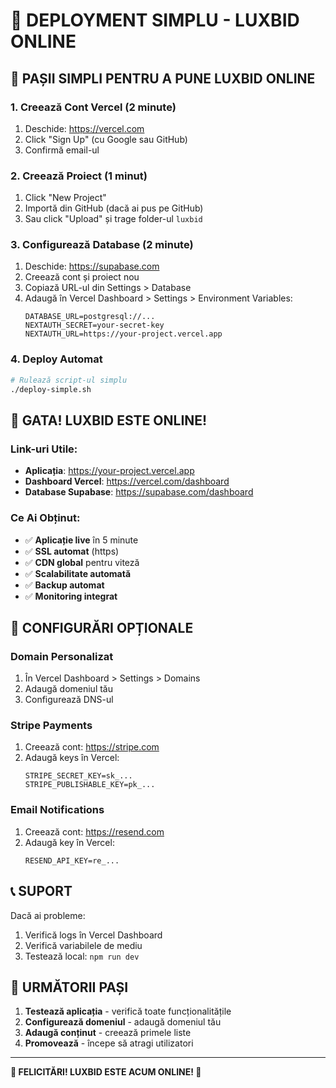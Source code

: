 # 🚀 DEPLOYMENT SIMPLU - LUXBID ONLINE

## 🎯 **PAȘII SIMPLI PENTRU A PUNE LUXBID ONLINE**

### **1. Creează Cont Vercel (2 minute)**
1. Deschide: https://vercel.com
2. Click "Sign Up" (cu Google sau GitHub)
3. Confirmă email-ul

### **2. Creează Proiect (1 minut)**
1. Click "New Project"
2. Importă din GitHub (dacă ai pus pe GitHub)
3. Sau click "Upload" și trage folder-ul `luxbid`

### **3. Configurează Database (2 minute)**
1. Deschide: https://supabase.com
2. Creează cont și proiect nou
3. Copiază URL-ul din Settings > Database
4. Adaugă în Vercel Dashboard > Settings > Environment Variables:
   ```
   DATABASE_URL=postgresql://...
   NEXTAUTH_SECRET=your-secret-key
   NEXTAUTH_URL=https://your-project.vercel.app
   ```

### **4. Deploy Automat**
```bash
# Rulează script-ul simplu
./deploy-simple.sh
```

## 🎉 **GATA! LUXBID ESTE ONLINE!**

### **Link-uri Utile:**
- **Aplicația**: https://your-project.vercel.app
- **Dashboard Vercel**: https://vercel.com/dashboard
- **Database Supabase**: https://supabase.com/dashboard

### **Ce Ai Obținut:**
- ✅ **Aplicație live** în 5 minute
- ✅ **SSL automat** (https)
- ✅ **CDN global** pentru viteză
- ✅ **Scalabilitate automată**
- ✅ **Backup automat**
- ✅ **Monitoring integrat**

## 🔧 **CONFIGURĂRI OPȚIONALE**

### **Domain Personalizat**
1. În Vercel Dashboard > Settings > Domains
2. Adaugă domeniul tău
3. Configurează DNS-ul

### **Stripe Payments**
1. Creează cont: https://stripe.com
2. Adaugă keys în Vercel:
   ```
   STRIPE_SECRET_KEY=sk_...
   STRIPE_PUBLISHABLE_KEY=pk_...
   ```

### **Email Notifications**
1. Creează cont: https://resend.com
2. Adaugă key în Vercel:
   ```
   RESEND_API_KEY=re_...
   ```

## 📞 **SUPORT**

Dacă ai probleme:
1. Verifică logs în Vercel Dashboard
2. Verifică variabilele de mediu
3. Testează local: `npm run dev`

## 🎯 **URMĂTORII PAȘI**

1. **Testează aplicația** - verifică toate funcționalitățile
2. **Configurează domeniul** - adaugă domeniul tău
3. **Adaugă conținut** - creează primele liste
4. **Promovează** - începe să atragi utilizatori

---

**🎉 FELICITĂRI! LUXBID ESTE ACUM ONLINE! 🎉**

